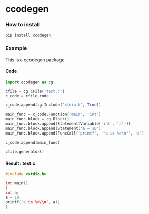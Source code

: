 # ccodegen

### How to install

```bash
pip install ccodegen
```

### Example

This is a ccodegen package. 

#### Code
```python
import ccodegen as cg

cfile = cg.CFile('test.c')
c_code = cfile.code

c_code.append(cg.Include('stdio.h', True))

main_func = c_code.Function('main', 'int')
main_func.block = cg.Block()
main_func.block.append(Statement(Variable('int', 'a')))
main_func.block.append(Statement('a = 10')
main_func.block.append(FuncCall('printf', '"a is %d\n"', 'a')

c_code.append(main_func)

cfile.generator()

```

#### Result : test.c
```c
#include <stdio.h>

int main()
{
int a;
a = 10;
printf('a is %d/\n', a);
}

```
